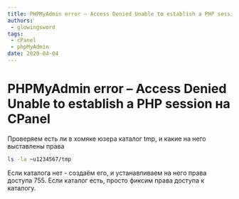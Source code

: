 ```yaml
---
title: PHPMyAdmin error – Access Denied Unable to establish a PHP session на CPanel
authors: 
 - glowingsword
tags:
 - cPanel
 - phpMyAdmin
date: 2020-04-04
---
```

# PHPMyAdmin error – Access Denied Unable to establish a PHP session на CPanel

Проверяем есть ли в хомяке юзера каталог tmp, и какие на него выставлены
права

``` bash
ls -la ~u1234567/tmp
```
Если каталога нет - создаём его, и устанавливаем на него права доступа
755. Если каталог есть, просто фиксим права доступа к каталогу.
